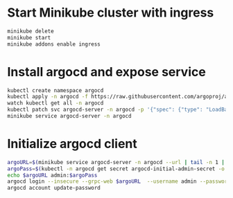 # Start Minikube cluster with ingress
``` bash
minikube delete
minikube start
minikube addons enable ingress
```

# Install argocd and expose service
``` bash
kubectl create namespace argocd
kubectl apply -n argocd -f https://raw.githubusercontent.com/argoproj/argo-cd/stable/manifests/install.yaml
watch kubectl get all -n argocd
kubectl patch svc argocd-server -n argocd -p '{"spec": {"type": "LoadBalancer"}}'
minikube service argocd-server -n argocd
```

# Initialize argocd client
``` bash
argoURL=$(minikube service argocd-server -n argocd --url | tail -n 1 | sed -e 's|http://||')
argoPass=$(kubectl -n argocd get secret argocd-initial-admin-secret -o jsonpath="{.data.password}" | base64 -d)
echo $argoURL admin:$argoPass
argocd login --insecure --grpc-web $argoURL  --username admin --password $argoPass
argocd account update-password
```
